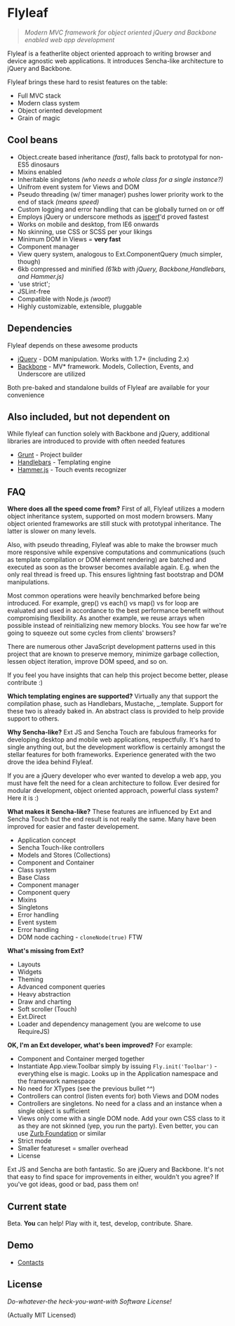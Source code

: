 Flyleaf
=======
>*Modern MVC framework for object oriented jQuery and Backbone enabled web app development*

Flyleaf is a featherlite object oriented approach to writing browser and device agnostic web applications. It introduces Sencha-like architecture to jQuery and Backbone. 

Flyleaf brings these hard to resist features on the table:

  - Full MVC stack
  - Modern class system
  - Object oriented development  
  - Grain of magic

Cool beans
----------
 - Object.create based inheritance *(fast)*, falls back to prototypal for non-ES5 dinosaurs
 - Mixins enabled
 - Inheritable singletons *(who needs a whole class for a single instance?)*
 - Unifrom event system for Views and DOM
 - Pseudo threading (w/ timer manager) pushes lower priority work to the end of stack *(means speed)*
 - Custom logging and error handling that can be globally turned on or off
 - Employs jQuery or underscore methods as [jsperf]'d proved fastest
 - Works on mobile and desktop, from IE6 onwards
 - No skinning, use CSS or SCSS per your likings
 - Minimum DOM in Views = **very fast**
 - Component manager
 - View query system, analogous to Ext.ComponentQuery (much simpler, though)
 - 6kb compressed and minified *(61kb with jQuery, Backbone,Handlebars, and Hammer.js)*
 - 'use strict';
 - JSLint-free
 - Compatible with Node.js *(woot!)*
 - Highly customizable, extensible, pluggable

Dependencies
-----------

Flyleaf depends on these awesome products

* [jQuery] - DOM manipulation. Works with 1.7+ (including 2.x)
* [Backbone] - MV* framework. Models, Collection, Events, and Underscore are utilized

Both pre-baked and standalone builds of Flyleaf are available for your convenience

Also included, but not dependent on
-----------
While flyleaf can function solely with Backbone and jQuery, additional libraries are introduced to provide with often needed features
* [Grunt] - Project builder
* [Handlebars] - Templating engine
* [Hammer.js] - Touch events recognizer

FAQ
--------
**Where does all the speed come from?**
First of all, Flyleaf utilizes a modern object inheritance system, supported on most modern browsers. Many object oriented frameworks are still stuck with prototypal inheritance. The latter is slower on many levels. 

Also, with pseudo threading, Flyleaf was able to make the browser much more responsive while expensive computations and communications (such as template compilation or DOM element rendering) are batched and executed as soon as the browser becomes available again. E.g. when the only real thread is freed up. This ensures lightning fast bootstrap and DOM manipulations.

Most common operations were heavily benchmarked before being introduced. For example, grep() vs each() vs map() vs for loop are evaluated and used in accordance to the best performance benefit without compromising flexibility. As another example, we reuse arrays when possible instead of reinitializing new memory blocks. You see how far we're going to squeeze out some cycles from clients' browsers?

There are numerous other JavaScript development patterns used in this project that are known to preserve memory, minimize garbage collection, lessen object iteration, improve DOM speed, and so on.

If you feel you have insights that can help this project become better, please contribute :)

**Which templating engines are supported?**
Virtually any that support the compilation phase, such as Handlebars, Mustache, _.template. Support for these two is already baked in. An abstract class is provided to help provide support to others. 

**Why Sencha-like?**
Ext JS and Sencha Touch are fabulous frameorks for developing desktop and mobile web applications, respectfully. It's hard to single anything out, but the development workflow is certainly amongst the stellar features for both frameworks. Experience generated with the two drove the idea behind Flyleaf. 

If you are a jQuery developer who ever wanted to develop a web app, you must have felt the need for a clean architecture to follow. Ever desired for modular development, object oriented approach, powerful class system? Here it is :)

**What makes it Sencha-like?**
These features are influenced by Ext and Sencha Touch but the end result is not really the same. Many have been improved for easier and faster developement. 

- Application concept
- Sencha Touch-like controllers
- Models and Stores (Collections)
- Component and Container
- Class system
- Base Class
- Component manager
- Component query
- Mixins
- Singletons
- Error handling
- Event system
- Error handling
- DOM node caching - ``cloneNode(true)`` FTW

**What's missing from Ext?**

- Layouts
- Widgets
- Theming
- Advanced component queries
- Heavy abstraction
- Draw and charting
- Soft scroller (Touch)
- Ext.Direct
- Loader and dependency management (you are welcome to use RequireJS)


**OK, I'm an Ext developer, what's been improved?**
For example:

- Component and Container merged together
- Instantiate App.view.Toolbar simply by issuing ``Fly.init('Toolbar')`` - everything else is magic. Looks up in the Application namespace and the framework namespace
- No need for XTypes (see the previous bullet ^^)
- Controllers can control (listen events for) both Views and DOM nodes
- Controllers are singletons. No need for a class and an instance when a single object is sufficient
- Views only come with a single DOM node. Add your own CSS class to it as they are not skinned (yep, you run the party). Even better, you can use [Zurb Foundation][1] or similar
- Strict mode
- Smaller featureset = smaller overhead
- License

Ext JS and Sencha are both fantastic. So are jQuery and Backbone. It's not that easy to find space for improvements in either, wouldn't you agree? If you've got ideas, good or bad, pass them on!

Current state
-----
Beta. **You** can help! Play with it, test, develop, contribute. Share. 

Demo
-----
* [Contacts]

License
--------
*Do-whatever-the heck-you-want-with Software License!*

(Actually MIT Licensed)

  
  [1]: http://foundation.zurb.com/
  [jQuery]: http://jquery.com
  [Backbone]: http://backbone.com
  [Grunt]: http://gruntjs.com
  [Handlebars]: http://handlebarsjs.com
  [Hammer.js]: http://eightmedia.github.io/hammer.js/
  [jsperf]: http://jsperf.com
  [contacts]: http://grgur.github.io/Flyleaf/demos/contacts/index.html
  
